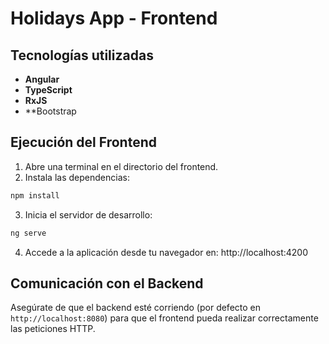 # Holidays App - Frontend
## Tecnologías utilizadas

- **Angular**
- **TypeScript**
- **RxJS**
- **Bootstrap

## Ejecución del Frontend

1. Abre una terminal en el directorio del frontend.
2. Instala las dependencias:

```bash
npm install
```

3. Inicia el servidor de desarrollo:
```bash
ng serve
```

4. Accede a la aplicación desde tu navegador en: 
	http://localhost:4200

## Comunicación con el Backend

Asegúrate de que el backend esté corriendo (por defecto en `http://localhost:8080`) para que el frontend pueda realizar correctamente las peticiones HTTP.